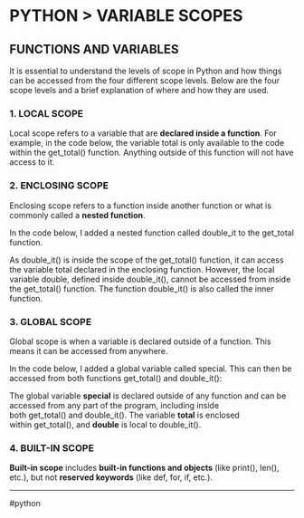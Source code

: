 # PYTHON > VARIABLE SCOPES

## FUNCTIONS AND VARIABLES

It is essential to understand the levels of scope in Python and how things can be accessed from the four different scope levels. Below are the four scope levels and a brief explanation of where and how they are used.

### 1. LOCAL SCOPE

Local scope refers to a variable that are **declared inside a function**. For example, in the code below, the variable total is only available to the code within the get_total() function. Anything outside of this function will not have access to it.
### 2. ENCLOSING SCOPE

Enclosing scope refers to a function inside another function or what is commonly called a **nested function**.

In the code below, I added a nested function called double_it to the get_total function.

As double_it() is inside the scope of the get_total() function, it can access the variable total declared in the enclosing function. However, the local variable double, defined inside double_it(), cannot be accessed from inside the get_total() function. The function double_it() is also called the inner function.

### 3. GLOBAL SCOPE

Global scope is when a variable is declared outside of a function. This means it can be accessed from anywhere.

In the code below, I added a global variable called special. This can then be accessed from both functions get_total() and double_it():

The global variable **special** is declared outside of any function and can be accessed from any part of the program, including inside both get_total() and double_it(). The variable **total** is enclosed within get_total(), and **double** is local to double_it().

### 4. BUILT-IN SCOPE

**Built-in scope** includes **built-in functions and objects** (like print(), len(), etc.), but not **reserved keywords** (like def, for, if, etc.).
- - -
#python